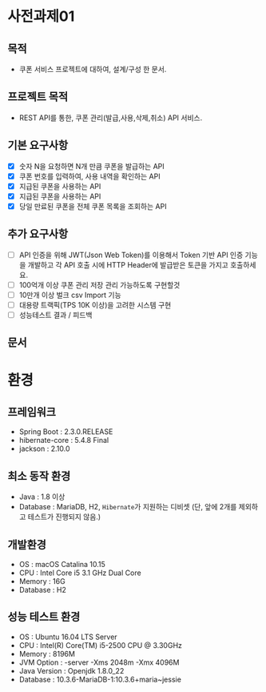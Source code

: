 # 사전과제01

## 목적 
- 쿠폰 서비스 프로젝트에 대하여, 설계/구성 한 문서.

## 프로젝트 목적 
- REST API를 통한, 쿠폰 관리(발급,사용,삭제,취소) API 서비스.

## 기본 요구사항 
- [x] 숫자 N을 요청하면 N개 만큼 쿠폰을 발급하는 API
- [x] 쿠폰 번호를 입력하여, 사용 내역을 확인하는 API
- [x] 지급된 쿠폰을 사용하는 API 
- [x] 지급된 쿠폰을 사용하는 API 
- [x] 당일 만료된 쿠폰을 전체 쿠폰 목록을 조회하는 API 

## 추가 요구사항 
- [ ] API 인증을 위해 JWT(Json Web Token)를 이용해서 Token 기반 API 인증 기능을 개발하고 각 API 호출 시에 HTTP Header에 발급받은 토큰을 가지고 호출하세요.
- [ ] 100억개 이상 쿠폰 관리 저장 관리 가능하도록 구현할것
- [ ] 10만개 이상 벌크 csv Import 기능
- [ ] 대용량 트랙픽(TPS 10K 이상)을 고려한 시스템 구현
- [ ] 성능테스트 결과 / 피드백

## 문서

# 환경 
## 프레임워크 
- Spring Boot : 2.3.0.RELEASE
- hibernate-core : 5.4.8 Final
- jackson : 2.10.0

## 최소 동작 환경 
- Java : 1.8 이상
- Database : MariaDB, H2, `Hibernate`가 지원하는 디비셋 (단, 앞에 2개를 제외하고 테스트가 진행되지 않음.)

## 개발환경 
- OS : macOS Catalina 10.15 
- CPU : Intel Core i5 3.1 GHz Dual Core
- Memory : 16G 
- Database : H2 

## 성능 테스트 환경 
- OS : Ubuntu 16.04 LTS Server
- CPU : Intel(R) Core(TM) i5-2500 CPU @ 3.30GHz
- Memory : 8196M
- JVM Option : -server -Xms 2048m -Xmx 4096M
- Java Version : Openjdk 1.8.0_22
- Database : 10.3.6-MariaDB-1:10.3.6+maria~jessie